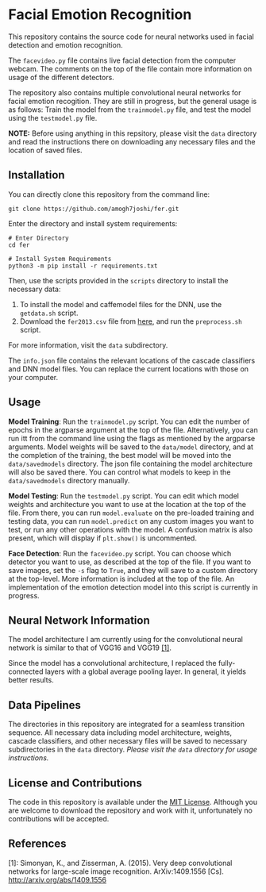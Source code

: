 # Facial Emotion Recognition

This repository contains the source code for neural networks used in facial detection 
and emotion recognition. 

The `facevideo.py` file contains live facial detection from the computer webcam. The comments
on the top of the file contain more information on usage of the different detectors. 

The repository also contains multiple convolutional neural networks for facial emotion recogition.
They are still in progress, but the general usage is as follows: Train the model from the `trainmodel.py` file,
and test the model using the `testmodel.py` file. 

**NOTE:** Before using anything in this repsitory, please visit the `data` directory and read the instructions
there on downloading any necessary files and the location of saved files.

## Installation

You can directly clone this repository from the command line:

```shell script
git clone https://github.com/amogh7joshi/fer.git
```

Enter the directory and install system requirements:
```shell script
# Enter Directory
cd fer

# Install System Requirements
python3 -m pip install -r requirements.txt
```

Then, use the scripts provided in the `scripts` directory to install the necessary data:
1. To install the model and caffemodel files for the DNN, use the `getdata.sh` script. 
2. Download the `fer2013.csv` file from [here](https://www.kaggle.com/deadskull7/fer2013), 
and run the `preprocess.sh` script. 

For more information, visit the `data` subdirectory.

The `info.json` file contains the relevant locations of the cascade classifiers and DNN model files.
You can replace the current locations with those on your computer. 

## Usage

**Model Training**: Run the `trainmodel.py` script. You can edit the number of epochs in the argparse argument
at the top of the file. Alternatively, you can run itt from the command line using the flags as mentioned by the 
argparse arguments. Model weights will be saved to the `data/model` directory, and at the completion of the training,
the best model will be moved into the `data/savedmodels` directory. The json file containing the model
architecture will also be saved there. You can control what models to keep in the `data/savedmodels` directory manually.

**Model Testing**: Run the `testmodel.py` script. You can edit which model weights and architecture you want to use at the 
location at the top of the file. From there, you can run `model.evaluate` on the pre-loaded training and testing data, 
you can run `model.predict` on any custom images you want to test, or run any other operations with the model. 
A confusion matrix is also present, which will display if `plt.show()` is uncommented.

**Face Detection**: Run the `facevideo.py` script. You can choose which detector you want to use, as described at the top of the file. 
If you want to save images, set the `-s` flag to `True`, and they will save to a custom directory at the top-level. 
More information is included at the top of the file. An implementation of the emotion detection model into this script
is currently in progress. 

## Neural Network Information

The model architecture I am currently using for the convolutional neural network is similar to that of VGG16 and VGG19 
[\[1\]](http://arxiv.org/abs/1409.1556). 

Since the model has a convolutional architecture, I replaced the fully-connected layers with a global average pooling layer. 
In general, it yields better results.

## Data Pipelines

The directories in this repository are integrated for a seamless transition sequence. All necessary data
including model architecture, weights, cascade classifiers, and other necessary files will be saved to necessary 
subdirectories in the `data` directory. *Please visit the `data` directory for usage instructions.*

## License and Contributions

The code in this repository is available under the [MIT License](https://github.com/amogh7joshi/fer/blob/master/LICENSE). Although you are welcome to download the 
repository and work with it, unfortunately no contributions will be accepted. 

## References

[1]: Simonyan, K., and Zisserman, A. (2015). Very deep convolutional networks for large-scale image recognition. ArXiv:1409.1556 [Cs]. http://arxiv.org/abs/1409.1556